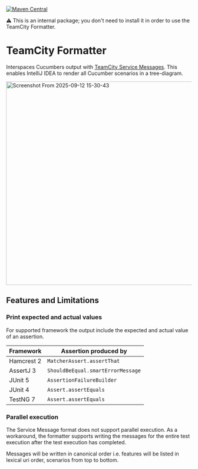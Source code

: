 [![Maven Central](https://img.shields.io/maven-central/v/io.cucumber/teamcity-formatter.svg?label=Maven%20Central)](https://search.maven.org/search?q=g:io.cucumber%20AND%20a:teamcity-formatter)

⚠️ This is an internal package; you don't need to install it in order to use the
TeamCity Formatter.

TeamCity Formatter
==================

Interspaces Cucumbers output
with [TeamCity Service Messages](https://www.jetbrains.com/help/teamcity/service-messages.html).
This enables IntelliJ IDEA to render all Cucumber scenarios in a tree-diagram.

<img width="2060" height="552" alt="Screenshot From 2025-09-12 15-30-43" src="https://github.com/user-attachments/assets/175e8f00-a5a9-4664-a616-f93ce1db6848" />


## Features and Limitations

### Print expected and actual values

For supported framework the output include the expected and actual value of an assertion.

| Framework  | Assertion produced by             |
|------------|-----------------------------------| 
| Hamcrest 2 | `MatcherAssert.assertThat`        |
| AssertJ 3  | `ShouldBeEqual.smartErrorMessage` |
| JUnit 5    | `AssertionFailureBuilder`         |
| JUnit 4    | `Assert.assertEquals`             |
| TestNG 7   | `Assert.assertEquals`             |


### Parallel execution

The Service Message format does not support parallel execution. As a workaround,
the formatter supports writing the messages for the entire test execution after
the test execution has completed.

Messages will be written in canonical order i.e. features will be listed in
lexical uri order, scenarios from top to bottom. 
